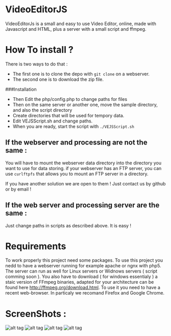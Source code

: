 VideoEditorJS
=============

VideoEditorJs is a small and easy to use Video Editor, online, made with Javascript and HTML, plus a server with a small script and ffmpeg.

How To install ? 
================

There is two ways to do that :
- The first one is to clone the depo with `git clone` on a webserver.
- The second one is to download the zip file.

###Installation

- Then Edit the php/config.php to change paths for files
- Then on the same server or another one, move the sample directory, and also the script directory
- Create directories that will be used for tempory data.
- Edit VEJSScript.sh and change paths.
- When you are ready, start the script with `./VEJSScript.sh`

## If the webserver and processing are not the same :

You will have to mount the webserver data directory into the directory you want to use for data storing.
if your webserver has an FTP server, you can use `curlftpfs` that allows you to mount an FTP server in a directory.

If you have another solution we are open to them ! Just contact us by github or by email !

## If the web server and processing server are the same :

Just change paths in scripts as described above. It is easy !


Requirements
============

To work properly this project need some packages.
To use this project you nedd to have a webserver running for example apache or ngnx with php5.
The server can run as well for Linux servers or Widnows servers ( script comming soon ).
You also have to download ( for windows essentialy ) a staic version of FFmpeg binaries, adapted for your architecture can be found here http://ffmpeg.org/download.html.
To use it you need to have a recent web-browser. In particaly we recomand Firefox and Google Chrome.


ScreenShots :
=============
![alt tag](https://raw.githubusercontent.com/DGIProject/VideoEditorJS/master/screenshots/scr01.PNG)
![alt tag](https://raw.githubusercontent.com/DGIProject/VideoEditorJS/master/screenshots/scr02.PNG)
![alt tag](https://raw.githubusercontent.com/DGIProject/VideoEditorJS/master/screenshots/scr03.PNG)
![alt tag](https://raw.githubusercontent.com/DGIProject/VideoEditorJS/master/screenshots/scr04.PNG)
